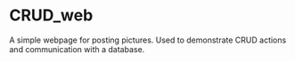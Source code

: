 # CRUD_web

A simple webpage for posting pictures. Used to demonstrate CRUD actions and communication with a database.
